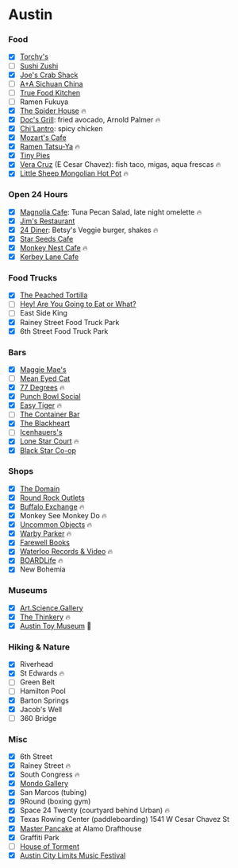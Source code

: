 Austin
======

### Food
- [x] [Torchy's](http://torchystacos.com/)
- [ ] [Sushi Zushi](https://sushizushi.com/)
- [x] [Joe's Crab Shack](http://www.joescrabshack.com/)
- [ ] [A+A Sichuan China](http://www.aasichuanchina.com/)
- [ ] [True Food Kitchen](http://www.truefoodkitchen.com/)
- [ ] Ramen Fukuya
- [x] [The Spider House](https://spiderhouse.com/cafe/) :fire:
- [x] [Doc's Grill](http://eatdrinkdocs.com/): fried avocado, Arnold Palmer :fire:
- [x] [Chi'Lantro](http://www.chilantrobbq.com/): spicy chicken
- [x] [Mozart's Cafe](http://www.mozartscoffee.com/)
- [x] [Ramen Tatsu-Ya](http://ramen-tatsuya.com/) :fire:
- [x] [Tiny Pies](http://www.tinypies.com/)
- [x] [Vera Cruz](http://veracruztacos.com/) (E Cesar Chavez): fish taco, migas, aqua frescas :fire:
- [x] [Little Sheep Mongolian Hot Pot](http://littlesheephotpot.com/) :fire:

### Open 24 Hours
- [x] [Magnolia Cafe](http://www.magnoliacafeaustin.com/): Tuna Pecan Salad, late night omelette :fire:
- [x] [Jim's Restaurant](https://www.jimsrestaurants.com/)
- [x] [24 Diner](http://24diner.com/): Betsy's Veggie burger, shakes :fire:
- [x] [Star Seeds Cafe](http://starseedscafe.com/)
- [x] [Monkey Nest Cafe](http://www.monkeynestcoffee.com/) :fire:
- [x] [Kerbey Lane Cafe](http://kerbeylanecafe.com/)

### Food Trucks
- [x] [The Peached Tortilla](http://www.thepeachedtortilla.com/)
- [ ] [Hey! Are You Going to Eat or What?](http://www.heyyougonnaeatorwhat.com/)
- [ ] East Side King
- [x] Rainey Street Food Truck Park
- [x] 6th Street Food Truck Park

### Bars
- [x] [Maggie Mae's](http://www.maggiemaesaustin.com/)
- [ ] [Mean Eyed Cat](http://themeaneyedcat.com/)
- [x] [77 Degrees](http://77-degrees.com/) :fire:
- [x] [Punch Bowl Social](http://www.punchbowlsocial.com/)
- [x] [Easy Tiger](http://easytigeraustin.com/) :fire:
- [ ] [The Container Bar](http://austincontainerbar.com/)
- [x] [The Blackheart](http://blackheartbar.com/)
- [ ] [Icenhauers's](http://www.icenhauers.com/)
- [x] [Lone Star Court](http://www.lonestarcourt.com/austin-eat-drink.htm) :fire:
- [x] [Black Star Co-op](http://www.blackstar.coop/)

### Shops
- [x] [The Domain](http://www.simon.com/mall/the-domain)
- [x] [Round Rock Outlets](http://www.premiumoutlets.com/outlet/round-rock)
- [x] [Buffalo Exchange](http://www.buffaloexchange.com/) :fire:
- [x] Monkey See Monkey Do :fire:
- [x] [Uncommon Objects](http://www.uncommonobjects.com/) :fire:
- [x] [Warby Parker](https://www.warbyparker.com/retail/austin/1317-south-congress) :fire:
- [x] [Farewell Books](http://www.farewellbookstore.com/)
- [x] [Waterloo Records & Video](http://www.waterloorecords.com/) :fire:
- [x] [BOARDLife](http://www.boardlifeusa.com/) :fire:
- [x] New Bohemia

### Museums
- [x] [Art.Science.Gallery](http://www.artsciencegallery.com/)
- [x] [The Thinkery](https://thinkeryaustin.org/) :fire:
- [x] [Austin Toy Museum](http://austintoymuseum.org/) :poop:

### Hiking & Nature
- [x] Riverhead
- [x] St Edwards :fire:
- [ ] Green Belt
- [ ] Hamilton Pool
- [x] Barton Springs
- [x] Jacob's Well
- [ ] 360 Bridge

### Misc
- [x] 6th Street
- [x] Rainey Street :fire:
- [x] South Congress :fire:
- [x] [Mondo Gallery](https://mondotees.com/blogs/gallery)
- [x] San Marcos (tubing)
- [x] 9Round (boxing gym)
- [x] Space 24 Twenty (courtyard behind Urban) :fire:
- [x] Texas Rowing Center (paddleboarding) 1541 W Cesar Chavez St
- [x] [Master Pancake](https://drafthouse.com/series/master-pancake) at Alamo Drafthouse
- [x] Graffiti Park
- [ ] [House of Torment](http://www.thehouseoftorment.com/)
- [x] [Austin City Limits Music Festival](https://www.aclfestival.com/)

